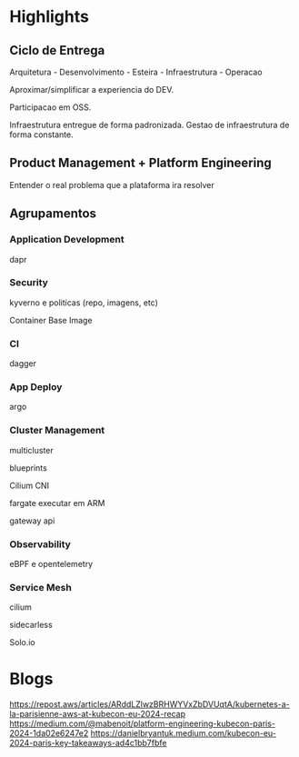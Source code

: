 # Highlights

## Ciclo de Entrega

Arquitetura - Desenvolvimento - Esteira - Infraestrutura - Operacao

Aproximar/simplificar a experiencia do DEV.

Participacao em OSS.

Infraestrutura entregue de forma padronizada. Gestao de infraestrutura de forma constante.

## Product Management + Platform Engineering

Entender o real problema que a plataforma ira resolver

## Agrupamentos

### Application Development

dapr

### Security

kyverno e politicas (repo, imagens, etc)

Container Base Image

### CI

dagger

### App Deploy

argo

### Cluster Management

multicluster

blueprints

Cilium CNI

fargate executar em ARM

gateway api

### Observability

eBPF e opentelemetry

### Service Mesh

cilium

sidecarless

Solo.io

# Blogs

https://repost.aws/articles/ARddLZlwzBRHWYVxZbDVUqtA/kubernetes-a-la-parisienne-aws-at-kubecon-eu-2024-recap
https://medium.com/@mabenoit/platform-engineering-kubecon-paris-2024-1da02e6247e2
https://danielbryantuk.medium.com/kubecon-eu-2024-paris-key-takeaways-ad4c1bb7fbfe
